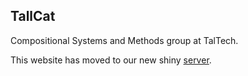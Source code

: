 ## TallCat

Compositional Systems and Methods group at TalTech.

This website has moved to our new shiny [server](https://compose.ioc.ee).
